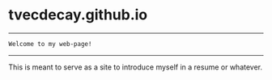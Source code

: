# tvecdecay.github.io
<hr>

```bash
Welcome to my web-page!
```
<hr>

This is meant to serve as a site to introduce myself in a resume or whatever.
